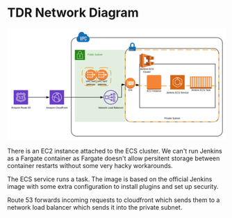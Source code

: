 # TDR Network Diagram

![text][diagram]

[diagram]: Jenkins.svg "Jenkins Network Diagram"

There is an EC2 instance attached to the ECS cluster. We can't run Jenkins as a Fargate container as Fargate doesn't allow persitent storage between container restarts without some very hacky workarounds.

The ECS service runs a task. The image is based on the official Jenkins image with some extra configuration to install plugins and set up security.

Route 53 forwards incoming requests to cloudfront which sends them to a network load balancer which sends it into the private subnet. 